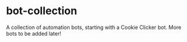 # bot-collection
A collection of automation bots, starting with a Cookie Clicker bot. More bots to be added later!
